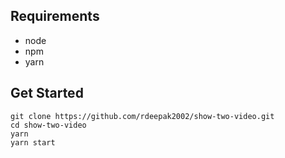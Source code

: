 ## Requirements
- node
- npm
- yarn

## Get Started

```shell
git clone https://github.com/rdeepak2002/show-two-video.git
cd show-two-video
yarn
yarn start
```